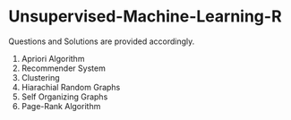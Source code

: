 # Unsupervised-Machine-Learning-R
Questions and Solutions are provided accordingly.

1. Apriori Algorithm
2. Recommender System
3. Clustering
4. Hiarachial Random Graphs
5. Self Organizing Graphs
6. Page-Rank Algorithm 
